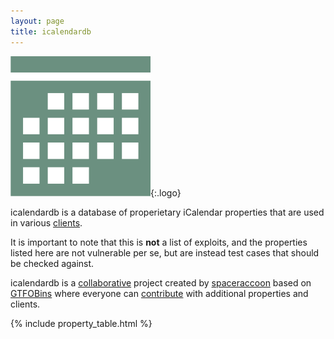 ```yaml
---
layout: page
title: icalendardb
---
```


![logo](./assets/logo.png){:.logo}

icalendardb is a database of properietary iCalendar properties that are used in various [clients][].

It is important to note that this is **not** a list of exploits, and the properties listed here are not vulnerable per se, but are instead test cases that should be checked against.

icalendardb is a [collaborative][] project created by [spaceraccoon][] based on [GTFOBins](https://github.com/GTFOBins/GTFOBins.github.io) where everyone can [contribute][] with additional properties and clients.


[clients]: /clients/
[collaborative]: https://github.com/spaceraccoon/icalendardb/graphs/contributors
[contribute]: /contribute/
[spaceraccoon]: https://twitter.com/spaceraccoonsec

{% include property_table.html %}
